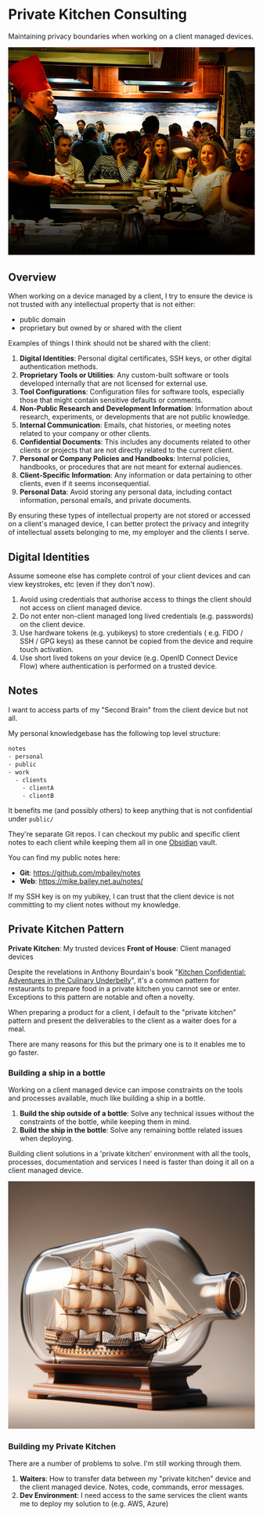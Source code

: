 # Private Kitchen Consulting

Maintaining privacy boundaries when working on a client managed devices.

![Not a private kitchen](assets/tokyo-tepanyaki.png)

## Overview

When working on a device managed by a client, I try to ensure the device is not trusted with any intellectual property that is not either:

- public domain
- proprietary but owned by or shared with the client

Examples of things I think should not be shared with the client:

1. **Digital Identities**: Personal digital certificates, SSH keys, or other digital authentication methods.
2. **Proprietary Tools or Utilities**: Any custom-built software or tools developed internally that are not licensed for external use.
3. **Tool Configurations**: Configuration files for software tools, especially those that might contain sensitive defaults or comments.
4. **Non-Public Research and Development Information**: Information about research, experiments, or developments that are not public knowledge.
5. **Internal Communication**: Emails, chat histories, or meeting notes related to your company or other clients.
6. **Confidential Documents**: This includes any documents related to other clients or projects that are not directly related to the current client.
7. **Personal or Company Policies and Handbooks**: Internal policies, handbooks, or procedures that are not meant for external audiences.
8. **Client-Specific Information**: Any information or data pertaining to other clients, even if it seems inconsequential.
9. **Personal Data**: Avoid storing any personal data, including contact information, personal emails, and private documents.

By ensuring these types of intellectual property are not stored or accessed on a client's managed device, I can better protect the privacy and integrity of intellectual assets belonging to me, my employer and the clients I serve.


## Digital Identities

Assume someone else has complete control of your client devices and can view keystrokes, etc (even if they don't now).

1. Avoid using credentials that authorise access to things the client should not access on client managed device.
2. Do not enter non-client managed long lived credentials (e.g. passwords) on the client device.
3. Use hardware tokens (e.g. yubikeys) to store credentials ( e.g. FIDO / SSH / GPG keys) as these cannot be copied from the device and require touch activation.
4. Use short lived tokens on your device (e.g. OpenID Connect Device Flow) where authentication is performed on a trusted device.

## Notes

I want to access parts of my "Second Brain" from the client device but not all.

My personal knowledgebase has the following top level structure:

```shell
notes
- personal
- public
- work
  - clients
    - clientA
    - clientB
```

It benefits me (and possibly others) to keep anything that is not confidential under `public/`

They're separate Git repos. I can checkout my public and specific client notes to each client while keeping them all in one [Obsidian](https://obsidian.md/) vault. 

You can find my public notes here: 

- **Git**: https://github.com/mbailey/notes
- **Web**: https://mike.bailey.net.au/notes/

If my SSH key is on my yubikey, I can trust that the client device is not committing to my client notes without my knowledge.

## Private Kitchen Pattern

**Private Kitchen**: My trusted devices
**Front of House**: Client managed devices

Despite the revelations in Anthony Bourdain's book "[Kitchen Confidential: Adventures in the Culinary Underbelly](https://en.wikipedia.org/wiki/Kitchen_Confidential_(book))", it's a common pattern for restaurants to prepare food in a private kitchen you cannot see or enter. Exceptions to this pattern are notable and often a novelty.

When preparing a product for a client, I default to the "private kitchen" pattern and present the deliverables to the client as a waiter does for a meal.

There are many reasons for this but the primary one is to  it enables me to go faster.

### Building a ship in a bottle

Working on a client managed device can impose constraints on the tools and processes available, much like building a ship in a bottle.

1. **Build the ship outside of a bottle**: Solve any technical issues without the constraints of the bottle, while keeping them in mind.
2. **Build the ship in the bottle**: Solve any remaining bottle related issues when deploying.

Building client solutions in a 'private kitchen' environment with all the tools, processes, documentation and services I need is faster than doing it all on a client managed device.

![](assets/ship-in-a-bottle.png)

### Building my Private Kitchen

There are a number of problems to solve. I'm still working through them.

1. **Waiters**: How to transfer data between my "private kitchen" device and the client managed device. Notes, code, commands, error messages.
2. **Dev Environment**: I need access to the same services the client wants me to deploy my solution to (e.g. AWS, Azure)